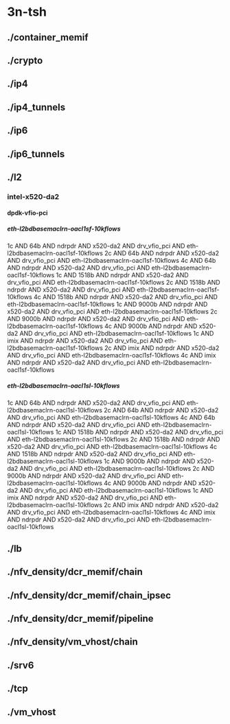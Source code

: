 # 3n-tsh
## ./container_memif
## ./crypto
## ./ip4
## ./ip4_tunnels
## ./ip6
## ./ip6_tunnels
## ./l2
### intel-x520-da2
#### dpdk-vfio-pci
##### eth-l2bdbasemaclrn-oacl1sf-10kflows
1c AND 64b AND ndrpdr AND x520-da2 AND drv_vfio_pci AND eth-l2bdbasemaclrn-oacl1sf-10kflows
2c AND 64b AND ndrpdr AND x520-da2 AND drv_vfio_pci AND eth-l2bdbasemaclrn-oacl1sf-10kflows
4c AND 64b AND ndrpdr AND x520-da2 AND drv_vfio_pci AND eth-l2bdbasemaclrn-oacl1sf-10kflows
1c AND 1518b AND ndrpdr AND x520-da2 AND drv_vfio_pci AND eth-l2bdbasemaclrn-oacl1sf-10kflows
2c AND 1518b AND ndrpdr AND x520-da2 AND drv_vfio_pci AND eth-l2bdbasemaclrn-oacl1sf-10kflows
4c AND 1518b AND ndrpdr AND x520-da2 AND drv_vfio_pci AND eth-l2bdbasemaclrn-oacl1sf-10kflows
1c AND 9000b AND ndrpdr AND x520-da2 AND drv_vfio_pci AND eth-l2bdbasemaclrn-oacl1sf-10kflows
2c AND 9000b AND ndrpdr AND x520-da2 AND drv_vfio_pci AND eth-l2bdbasemaclrn-oacl1sf-10kflows
4c AND 9000b AND ndrpdr AND x520-da2 AND drv_vfio_pci AND eth-l2bdbasemaclrn-oacl1sf-10kflows
1c AND imix AND ndrpdr AND x520-da2 AND drv_vfio_pci AND eth-l2bdbasemaclrn-oacl1sf-10kflows
2c AND imix AND ndrpdr AND x520-da2 AND drv_vfio_pci AND eth-l2bdbasemaclrn-oacl1sf-10kflows
4c AND imix AND ndrpdr AND x520-da2 AND drv_vfio_pci AND eth-l2bdbasemaclrn-oacl1sf-10kflows
##### eth-l2bdbasemaclrn-oacl1sl-10kflows
1c AND 64b AND ndrpdr AND x520-da2 AND drv_vfio_pci AND eth-l2bdbasemaclrn-oacl1sl-10kflows
2c AND 64b AND ndrpdr AND x520-da2 AND drv_vfio_pci AND eth-l2bdbasemaclrn-oacl1sl-10kflows
4c AND 64b AND ndrpdr AND x520-da2 AND drv_vfio_pci AND eth-l2bdbasemaclrn-oacl1sl-10kflows
1c AND 1518b AND ndrpdr AND x520-da2 AND drv_vfio_pci AND eth-l2bdbasemaclrn-oacl1sl-10kflows
2c AND 1518b AND ndrpdr AND x520-da2 AND drv_vfio_pci AND eth-l2bdbasemaclrn-oacl1sl-10kflows
4c AND 1518b AND ndrpdr AND x520-da2 AND drv_vfio_pci AND eth-l2bdbasemaclrn-oacl1sl-10kflows
1c AND 9000b AND ndrpdr AND x520-da2 AND drv_vfio_pci AND eth-l2bdbasemaclrn-oacl1sl-10kflows
2c AND 9000b AND ndrpdr AND x520-da2 AND drv_vfio_pci AND eth-l2bdbasemaclrn-oacl1sl-10kflows
4c AND 9000b AND ndrpdr AND x520-da2 AND drv_vfio_pci AND eth-l2bdbasemaclrn-oacl1sl-10kflows
1c AND imix AND ndrpdr AND x520-da2 AND drv_vfio_pci AND eth-l2bdbasemaclrn-oacl1sl-10kflows
2c AND imix AND ndrpdr AND x520-da2 AND drv_vfio_pci AND eth-l2bdbasemaclrn-oacl1sl-10kflows
4c AND imix AND ndrpdr AND x520-da2 AND drv_vfio_pci AND eth-l2bdbasemaclrn-oacl1sl-10kflows
## ./lb
## ./nfv_density/dcr_memif/chain
## ./nfv_density/dcr_memif/chain_ipsec
## ./nfv_density/dcr_memif/pipeline
## ./nfv_density/vm_vhost/chain
## ./srv6
## ./tcp
## ./vm_vhost
